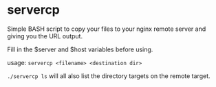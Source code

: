 # servercp
Simple BASH script to copy your files to your nginx remote server and giving you the URL output.

Fill in the $server and $host variables before using.

usage: `servercp <filename> <destination dir>`

`./servercp ls` will all also list the directory targets on the remote target.
